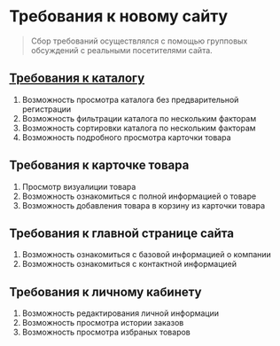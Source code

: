 # Требования к новому сайту

> Сбор требований осуществлялся с помощью групповых обсуждений с реальными посетителями сайта.

## [Требования к каталогу](https://github.com/PavPavlov/soundbarrier/blob/main/%D0%A2%D1%80%D0%B5%D0%B1%D0%BE%D0%B2%D0%B0%D0%BD%D0%B8%D1%8F/%D0%9A%D0%B0%D1%82%D0%B0%D0%BB%D0%BE%D0%B3.md#%D0%BD%D0%B0%D0%B7%D0%BD%D0%B0%D1%87%D0%B5%D0%BD%D0%B8%D0%B5)
1. Возможность просмотра каталога без предварительной регистрации
2. Возможность фильтрации каталога по нескольким факторам
3. Возможность сортировки каталога по нескольким факторам
4. Возможность подробного просмотра карточки товара

## Требования к карточке товара
1. Просмотр визуалиции товара
2. Возможность ознакомиться с полной информацией о товаре
3. Возможность добавления товара в корзину из карточки товара

## Требования к главной странице сайта
1. Возможность ознакомиться с базовой информацией о компании
2. Возможность ознакомиться с контактной информацией

## Требования к личному кабинету
1. Возможность редактирования личной информации
2. Возможность просмотра истории заказов
3. Возможность просмотра избраных товаров
